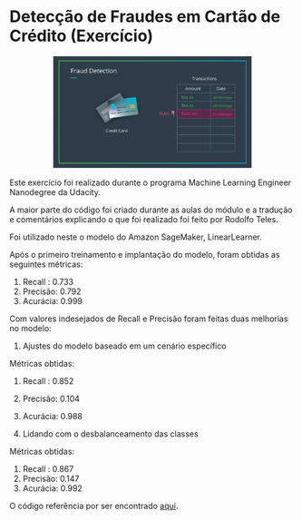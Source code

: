 # Detecção de Fraudes em Cartão de Crédito (Exercício)

<p align="center"><img src="https://github.com/rodolfojt/Fraud-Detection-Exercise/blob/master/notebook_img/fraud_detection.png" alt="Ilustrative image" width="350"/>

Este exercício foi realizado durante o programa Machine Learning Engineer Nanodegree da Udacity.

A maior parte do código foi criado durante as aulas do módulo  e a tradução e comentários explicando o que foi 
realizado foi feito por Rodolfo Teles.

Foi utilizado neste o modelo do Amazon SageMaker, LinearLearner.

Após o primeiro treinamento e implantação do modelo, foram obtidas as seguintes
métricas:

1. Recall  :   0.733
2. Precisão:   0.792
3. Acurácia:   0.999

Com valores indesejados de Recall e Precisão foram feitas duas melhorias no
modelo:

1. Ajustes do modelo baseado em um cenário específico

Métricas obtidas:
1. Recall  :   0.852
2. Precisão:   0.104
3. Acurácia:   0.988

2. Lidando com o desbalanceamento das classes

Métricas obtidas:
1. Recall  :   0.867
2. Precisão:   0.147
3. Acurácia:   0.992

O código referência por ser encontrado [aqui](https://github.com/udacity/ML_SageMaker_Studies/blob/master/Payment_Fraud_Detection/Fraud_Detection_Exercise.ipynb).
